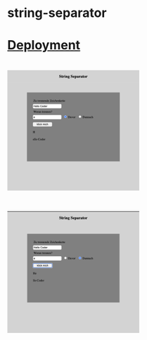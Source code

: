 # string-separator

# [Deployment](https://mariariosnavarro.github.io/string-separator/)

# <div><img src="./assets/img/readme1.png" alt="readme pic" width="300px"></div>

# <div><img src="./assets/img/readme2.png" alt="readme pic" width="300px"></div>
